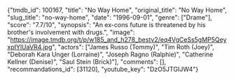 {"tmdb_id": 100167, "title": "No Way Home", "original_title": "No Way Home", "slug_title": "no-way-home", "date": "1996-09-01", "genre": ["Drame"], "score": "7.7/10", "synopsis": "An ex-cons future is threatened by his brother's involvement with drugs.", "image": "https://image.tmdb.org/t/p/w185_and_h278_bestv2/eq4VgCeSs5gMP5QeyxpIYlUaVR4.jpg", "actors": ["James Russo (Tommy)", "Tim Roth (Joey)", "Deborah Kara Unger (Lorraine)", "Joseph Ragno (Ralphie)", "Catherine Kellner (Denise)", "Saul Stein (Brick)"], "comments": [], "recommandations_id": [31120], "youtube_key": "DzO5JTGIJW4"}